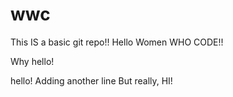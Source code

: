 # wwc

This IS a basic git repo!!
Hello Women WHO CODE!!


Why hello!

hello!
Adding another line
But really, HI!
